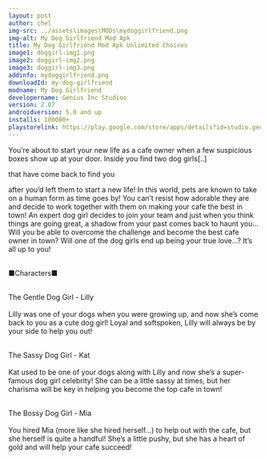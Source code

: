 ```yaml
---
layout: post
author: chel
img-src: ../assets\images\MODs\mydoggirlfriend.png
img-alt: My Dog Girlfriend Mod Apk
title: My Dog Girlfriend Mod Apk Unlimited Choices
image1: doggirl-img1.png
image2: doggirl-img2.png
image3: doggirl-img3.png
addinfo: mydoggirlfriend.png
downloadId: my-dog-girlfriend
modname: My Dog Girlfriend
developername: Genius Inc Studios
version: 2.07
androidversion: 5.0 and up
installs: 100000+
playstorelink: https://play.google.com/store/apps/details?id=studio.genius.inu
---
```

<p>You’re about to start your new life as a cafe owner when a few suspicious boxes show up at your door. Inside you find two dog girls[..]

that have come back to find you 

after you’d left them to start a new life! In this world, pets are known to take on a human form as time goes by! You can’t resist how adorable they are and decide to work together with them on making your cafe the best in town! An expert dog girl decides to join your team and just when you think things are going great, a shadow from your past comes back to haunt you… Will you be able to overcome the challenge and become the best cafe owner in town? Will one of the dog girls end up being your true love…? It’s all up to you!<br><br>

■Characters■<br><br>

The Gentle Dog Girl - Lilly<br><br>
Lilly was one of your dogs when you were growing up, and now she’s come back to you as a cute dog girl! Loyal and softspoken, Lilly will always be by your side to help you out!<br><br>

The Sassy Dog Girl - Kat<br><br>
Kat used to be one of your dogs along with Lilly and now she’s a super-famous dog girl celebrity! She can be a little sassy at times, but her charisma will be key in helping you become the top cafe in town!<br><br>

The Bossy Dog Girl - Mia<br><br>
You hired Mia (more like she hired herself…) to help out with the cafe, but she herself is quite a handful! She’s a little pushy, but she has a heart of gold and will help your cafe succeed!
</p>